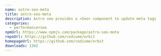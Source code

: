 ```yaml
---
name: astro-seo-meta
title: astro-seo-meta
description: Astro seo provides a <Seo> component to update meta tags
categories:
  - performance+seo
npmUrl: https://www.npmjs.com/package/astro-seo-meta
repoUrl: https://github.com/codiume/orbit
homepageUrl: https://github.com/codiume/orbit
downloads: 1342
---
```

